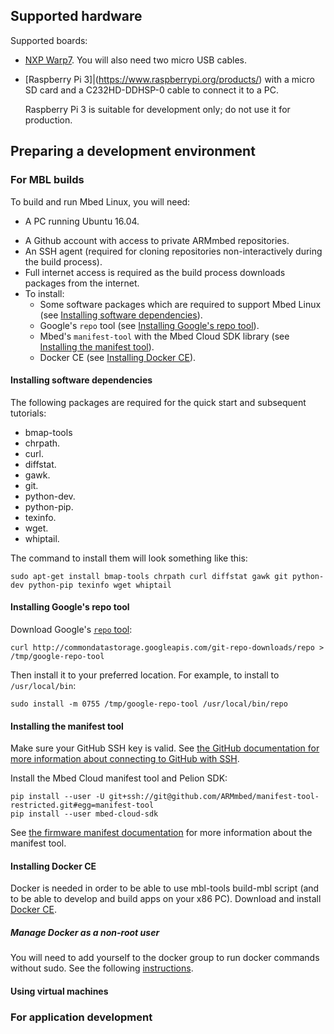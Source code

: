 ## Supported hardware

Supported boards:

* [NXP Warp7](https://www.nxp.com/support/developer-resources/nxp-designs/warp7-next-generation-iot-and-wearable-development-platform:WARP7). You will also need two micro USB cables.
* [Raspberry Pi 3]|(https://www.raspberrypi.org/products/) with a micro SD card and a C232HD-DDHSP-0 cable to connect it to a PC.

    <span class="warning">Raspberry Pi 3 is suitable for development only; do not use it for production.</span>


## Preparing a development environment

<!--Mbed Linux CLI isn't listed here. Is that weird?-->

### For MBL builds

To build and run Mbed Linux, you will need:

* A PC running Ubuntu 16.04.
<!--That's really old. Why are we forcing them into this? And if we are, should we say "if you need a VN, see below"?-->
* A Github account with access to private ARMmbed repositories.
* An SSH agent (required for cloning repositories non-interactively during the build process).
* Full internet access is required as the build process downloads packages from the internet.
* To install:
    * Some software packages which are required to support Mbed Linux (see [Installing software dependencies](#installing-software-dependencies)).
    * Google's `repo` tool (see [Installing Google's repo tool](#install-google-repo)).
    * Mbed's `manifest-tool` with the Mbed Cloud SDK library (see [Installing the manifest tool](#install-manifest-tool)).
    * Docker CE (see [Installing Docker CE](#install-docker-ce)).


#### Installing software dependencies

The following packages are required for the quick start and subsequent tutorials:<!--are these all Python packages?-->

* bmap-tools
* chrpath.
* curl.
* diffstat.
* gawk.
* git.
* python-dev.
* python-pip.
* texinfo.
* wget.
* whiptail.

The command to install them will look something like this:

```
sudo apt-get install bmap-tools chrpath curl diffstat gawk git python-dev python-pip texinfo wget whiptail
```

#### Installing Google's repo tool

Download Google's [`repo` tool](https://gerrit.googlesource.com/git-repo):

```
curl http://commondatastorage.googleapis.com/git-repo-downloads/repo > /tmp/google-repo-tool
```

Then install it to your preferred location. For example, to install to `/usr/local/bin`:

```
sudo install -m 0755 /tmp/google-repo-tool /usr/local/bin/repo
```

#### Installing the manifest tool

Make sure your GitHub SSH key is valid. See [the GitHub documentation for more information about connecting to GitHub with SSH](https://help.github.com/articles/connecting-to-github-with-ssh/).

Install the Mbed Cloud manifest tool and Pelion SDK:

```
pip install --user -U git+ssh://git@github.com/ARMmbed/manifest-tool-restricted.git#egg=manifest-tool
pip install --user mbed-cloud-sdk
```

See [the firmware manifest documentation](https://cloud.mbed.com/docs/latest/updating-firmware/firmware-manifests.html) for more information about the manifest tool.

<!--Can we add initalization instructions here, so that I don't have to send people to the first tutorial every time I remind them this needs initializing?-->

#### Installing Docker CE
Docker is needed in order to be able to use mbl-tools build-mbl script (and to be able to develop and build apps on your x86 PC).
Download and install [Docker CE](https://docs.docker.com/install/linux/docker-ce/ubuntu/).

##### Manage Docker as a non-root user
You will need to add yourself to the docker group to run docker commands without sudo. See the following [instructions](https://docs.docker.com/install/linux/linux-postinstall/).

#### Using virtual machines

<!--What do we want to say, other than "building will take you hours and hours?"-->

### For application development

<!--There's loads of stuff in the QR thing, but it might change before the release, so I'm not sure about adding it here-->
